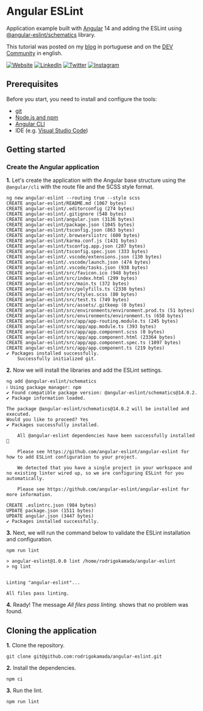 # Angular ESLint


Application example built with [Angular](https://angular.io) 14 and adding the ESLint using [@angular-eslint/schematics](https://eslint.org/) library.

This tutorial was posted on my [blog](https://rodrigo.kamada.com.br/blog/adicionando-o-eslint-em-uma-aplicacao-angular) in portuguese and on the [DEV Community](https://dev.to/rodrigokamada/adding-the-eslint-to-an-angular-application-ijl) in english.



[![Website](https://shields.braskam.com/v1/shields?name=website&format=rectangle&size=small&radius=5)](https://rodrigo.kamada.com.br)
[![LinkedIn](https://shields.braskam.com/v1/shields?name=linkedin&format=rectangle&size=small&radius=5)](https://www.linkedin.com/in/rodrigokamada)
[![Twitter](https://shields.braskam.com/v1/shields?name=twitter&format=rectangle&size=small&radius=5&socialAccount=rodrigokamada)](https://twitter.com/rodrigokamada)
[![Instagram](https://shields.braskam.com/v1/shields?name=instagram&format=rectangle&size=small&radius=5)](https://www.instagram.com/rodrigokamada)



## Prerequisites


Before you start, you need to install and configure the tools:

* [git](https://git-scm.com/)
* [Node.js and npm](https://nodejs.org/)
* [Angular CLI](https://angular.io/cli)
* IDE (e.g. [Visual Studio Code](https://code.visualstudio.com/))



## Getting started


### Create the Angular application


**1.** Let's create the application with the Angular base structure using the `@angular/cli` with the route file and the SCSS style format.

```shell
ng new angular-eslint --routing true --style scss
CREATE angular-eslint/README.md (1067 bytes)
CREATE angular-eslint/.editorconfig (274 bytes)
CREATE angular-eslint/.gitignore (548 bytes)
CREATE angular-eslint/angular.json (3136 bytes)
CREATE angular-eslint/package.json (1045 bytes)
CREATE angular-eslint/tsconfig.json (863 bytes)
CREATE angular-eslint/.browserslistrc (600 bytes)
CREATE angular-eslint/karma.conf.js (1431 bytes)
CREATE angular-eslint/tsconfig.app.json (287 bytes)
CREATE angular-eslint/tsconfig.spec.json (333 bytes)
CREATE angular-eslint/.vscode/extensions.json (130 bytes)
CREATE angular-eslint/.vscode/launch.json (474 bytes)
CREATE angular-eslint/.vscode/tasks.json (938 bytes)
CREATE angular-eslint/src/favicon.ico (948 bytes)
CREATE angular-eslint/src/index.html (299 bytes)
CREATE angular-eslint/src/main.ts (372 bytes)
CREATE angular-eslint/src/polyfills.ts (2338 bytes)
CREATE angular-eslint/src/styles.scss (80 bytes)
CREATE angular-eslint/src/test.ts (749 bytes)
CREATE angular-eslint/src/assets/.gitkeep (0 bytes)
CREATE angular-eslint/src/environments/environment.prod.ts (51 bytes)
CREATE angular-eslint/src/environments/environment.ts (658 bytes)
CREATE angular-eslint/src/app/app-routing.module.ts (245 bytes)
CREATE angular-eslint/src/app/app.module.ts (393 bytes)
CREATE angular-eslint/src/app/app.component.scss (0 bytes)
CREATE angular-eslint/src/app/app.component.html (23364 bytes)
CREATE angular-eslint/src/app/app.component.spec.ts (1097 bytes)
CREATE angular-eslint/src/app/app.component.ts (219 bytes)
✔ Packages installed successfully.
    Successfully initialized git.
```

**2.** Now we will install the libraries and add the ESLint settings.

```shell
ng add @angular-eslint/schematics
ℹ Using package manager: npm
✔ Found compatible package version: @angular-eslint/schematics@14.0.2.
✔ Package information loaded.

The package @angular-eslint/schematics@14.0.2 will be installed and executed.
Would you like to proceed? Yes
✔ Packages successfully installed.
    
    All @angular-eslint dependencies have been successfully installed 🎉
    
    Please see https://github.com/angular-eslint/angular-eslint for how to add ESLint configuration to your project.
    
    We detected that you have a single project in your workspace and no existing linter wired up, so we are configuring ESLint for you automatically.
    
    Please see https://github.com/angular-eslint/angular-eslint for more information.
    
CREATE .eslintrc.json (984 bytes)
UPDATE package.json (1511 bytes)
UPDATE angular.json (3447 bytes)
✔ Packages installed successfully.
```

**3.** Next, we will run the command below to validate the ESLint installation and configuration.

```shell
npm run lint

> angular-eslint@1.0.0 lint /home/rodrigokamada/angular-eslint
> ng lint


Linting "angular-eslint"...

All files pass linting.
```

**4.** Ready! The message *All files pass linting.* shows that no problem was found.



## Cloning the application

**1.** Clone the repository.

```shell
git clone git@github.com:rodrigokamada/angular-eslint.git
```

**2.** Install the dependencies.

```shell
npm ci
```

**3.** Run the lint.

```shell
npm run lint
```
